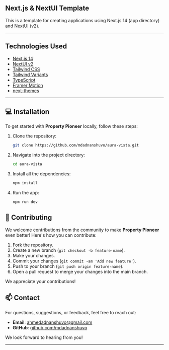 ## Next.js & NextUI Template

This is a template for creating applications using Next.js 14 (app directory) and NextUI (v2).

---

## Technologies Used

- [Next.js 14](https://nextjs.org/docs/getting-started)
- [NextUI v2](https://nextui.org/)
- [Tailwind CSS](https://tailwindcss.com/)
- [Tailwind Variants](https://tailwind-variants.org)
- [TypeScript](https://www.typescriptlang.org/)
- [Framer Motion](https://www.framer.com/motion/)
- [next-themes](https://github.com/pacocoursey/next-themes)

---

## 💻 Installation

To get started with **Property Pioneer** locally, follow these steps:

1. Clone the repository:
   ```bash
   git clone https://github.com/mdadnanshuvo/aura-vista.git

2. Navigate into the project directory:
    ```bash
    cd aura-vista
    ```

3. Install all the dependencies:
    ```bash
    npm install
    ```
4. Run the app:
     ```bash
    npm run dev
    ```

## 🤝 Contributing

We welcome contributions from the community to make **Property Pioneer** even better! Here's how you can contribute:

1. Fork the repository.
2. Create a new branch (`git checkout -b feature-name`).
3. Make your changes.
4. Commit your changes (`git commit -am 'Add new feature'`).
5. Push to your branch (`git push origin feature-name`).
6. Open a pull request to merge your changes into the main branch.

We appreciate your contributions!

## 📫 Contact

For questions, suggestions, or feedback, feel free to reach out:

- **Email**: [ahmedadnanshuvo@gmail.com](mailto:ahmedadnanshuvo@gmail.com)
- **GitHub**: [github.com/mdadnanshuvo](https://github.com/mdadnanshuvo/)

We look forward to hearing from you!

---


 
